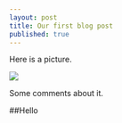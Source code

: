 ```yaml
---
layout: post
title: Our first blog post
published: true
---
```


Here is a picture.

![](https://upload.wikimedia.org/wikipedia/commons/c/ce/Beirut_close_to_plane_descent.jpg)

Some comments about it.

##Hello


